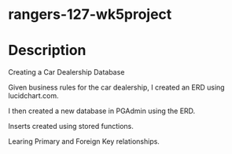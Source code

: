 # rangers-127-wk5project

# Description
Creating a Car Dealership Database

Given business rules for the car dealership, I created an ERD using lucidchart.com.

I then created a new database in PGAdmin using the ERD.

Inserts created using stored functions.

Learing Primary and Foreign Key relationships. 
